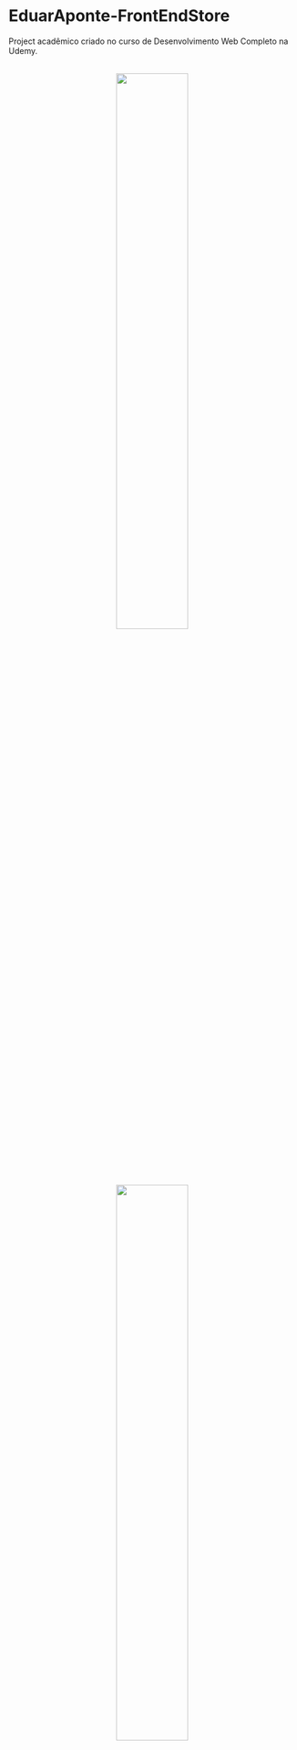 # EduarAponte-FrontEndStore

Project acadêmico criado no curso de Desenvolvimento Web Completo na Udemy.

<br>
<div align="center">
  <img src="https://user-images.githubusercontent.com/92584428/211577913-0b794131-e6f7-43f6-a4a1-20bb1bb8519a.png" width="50%" height="50%" />
  <br>
  <img src="https://user-images.githubusercontent.com/92584428/211577931-35539ba1-0fa5-4e08-aee9-f5d60de6e9aa.png" width="50%" height="50%" /> 
  <br>
  <img src="https://user-images.githubusercontent.com/92584428/211577950-0b360fa3-8600-487d-b82d-64aabc319117.png" width="50%" height="50%" />  
</div>
<br>

# Descrição
- Uma loja de camisetas construída com HTML e CSS, implementado css Grid ea metodologia Block, Element, Modifier (comumente chamada de BEM).
- BEM é o nome popular de um CSS Pattern ou convenção de classes que tem como objetivo ajudar os desenvolvedores a entender melhor a relação entre o HTML e o CSS de um projeto.

- Quer conhecer mais sobre BEM site de referência 
[Clique aqui](https://dev.to/dxwebster/pt-br-como-padronizar-a-nomenclatura-das-suas-classes-css-utilizando-o-css-pattern-bem-27e1#:~:text=A%20metodologia%20Block%2C%20Element%2C%20Modifier,o%20CSS%20de%20um%20projeto.)

<br>

# Objetivo
O principal objetivo do projeto é colocar em prática os conhecimentos em HTM, CSS, Grid e BEM

<br>

# Ferramentas Utilizadas

- HTML
- CSS
- GRID
- BEM

<br>

# Como Testar
Você pode acessar o projeto [![Netlify Status](https://api.netlify.com/api/v1/badges/e417a718-c0c7-45e3-97a9-a7b79149be7f/deploy-status)](https://eduaraponte-frontendstore.netlify.app)

Ou rodar na sua maquina.
```
git clone https://github.com/EduarAponte/EduarAponte-FrontEndStore.git
```
<br>

# Observações
- Projeto para fim demonstrativo e acadêmico.
- o projeto esta construido utilizando as tecnologias HTML e CSS porém os itens agregados não estão num banco de dados nem usa um linguagem de programação

> Status do projeto: Finalizado

<br>
O caminho das pedras para entrar no universo da programação e começar com a criação de sites utilizando as linguagens populares CSS, HTML e JavaScript.
